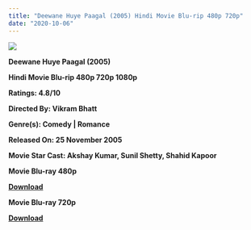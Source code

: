 ```yaml
---
title: "Deewane Huye Paagal (2005) Hindi Movie Blu-rip 480p 720p"
date: "2020-10-06"
---
```


[**![](https://1.bp.blogspot.com/-zC0DQ7b0FnA/XtnLNMWWs6I/AAAAAAAAChk/6qgifyAT5nUnaqeC3prM3-wQbqj6vAu0ACLcBGAsYHQ/s1600/diwanehuyepal.jpg)**](https://1.bp.blogspot.com/-zC0DQ7b0FnA/XtnLNMWWs6I/AAAAAAAAChk/6qgifyAT5nUnaqeC3prM3-wQbqj6vAu0ACLcBGAsYHQ/s1600/diwanehuyepal.jpg)

 **Deewane Huye Paagal (2005)**

**Hindi Movie Blu-rip 480p 720p 1080p**

**Ratings: 4.8/10**

**Directed By: Vikram Bhatt**

**Genre(s): Comedy | Romance**

**Released On: 25 November 2005**

**Movie Star Cast: Akshay Kumar, Sunil Shetty, Shahid Kapoor**

 **Movie Blu-ray 480p** 

**[Download](http://hallan.club/sa44ftgwzts9)** 

 **Movie Blu-ray 720p** 

**[Download](https://bit.ly/2U9iGjB)**
